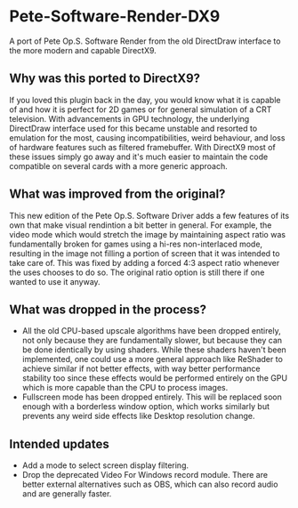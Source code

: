 # Pete-Software-Render-DX9
A port of Pete Op.S. Software Render from the old DirectDraw interface to the more modern and capable DirectX9.

## Why was this ported to DirectX9?
If you loved this plugin back in the day, you would know what it is capable of and how it is perfect for 2D games or for general simulation of a CRT television. With advancements in GPU technology, the underlying DirectDraw interface used for this became unstable and resorted to emulation for the most, causing incompatibilities, weird behaviour, and loss of hardware features such as filtered framebuffer. With DirectX9 most of these issues simply go away and it's much easier to maintain the code compatible on several cards with a more generic approach.

## What was improved from the original?
This new edition of the Pete Op.S. Software Driver adds a few features of its own that make visual rendintion a bit better in general. For example, the video mode which would stretch the image by maintaining aspect ratio was fundamentally broken for games using a hi-res non-interlaced mode, resulting in the image not filling a portion of screen that it was intended to take care of. This was fixed by adding a forced 4:3 aspect ratio whenever the uses chooses to do so. The original ratio option is still there if one wanted to use it anyway.

## What was dropped in the process?
* All the old CPU-based upscale algorithms have been dropped entirely, not only because they are fundamentally slower, but because they can be done identically by using shaders. While these shaders haven't been implemented, one could use a more general approach like ReShader to achieve similar if not better effects, with way better performance stability too since these effects would be performed entirely on the GPU which is more capable than the CPU to process images.
* Fullscreen mode has been dropped entirely. This will be replaced soon enough with a borderless window option, which works similarly but prevents any weird side effects like Desktop resolution change.

## Intended updates
* Add a mode to select screen display filtering.
* Drop the deprecated Video For Windows record module. There are better external alternatives such as OBS, which can also record audio and are generally faster.

